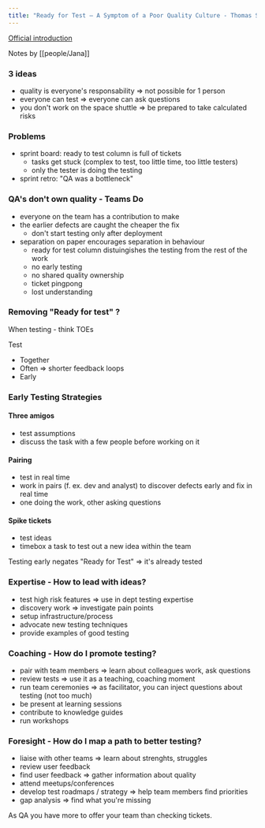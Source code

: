 ```yaml
---
title: "Ready for Test – A Symptom of a Poor Quality Culture - Thomas Shipley"
---
```


[Official introduction](https://conference.eurostarsoftwaretesting.com/event/2022/ready-for-test-a-symptom-of-a-poor-quality-culture/)

Notes by [[people/Jana]]

### 3 ideas
- quality is everyone's responsability => not possible for 1 person
- everyone can test => everyone can ask questions
- you don't work on the space shuttle => be prepared to take calculated risks

### Problems
- sprint board: ready to test column is full of tickets
	- tasks get stuck (complex to test, too little time, too little testers)
	- only the tester is doing the testing
- sprint retro: "QA was a bottleneck"

### QA's don't own quality - Teams Do
- everyone on the team has a contribution to make 
- the earlier defects are caught the cheaper the fix 
	- don't start testing only after deployment
- separation on paper encourages separation in behaviour 
	- ready for test column distuingishes the testing from the rest of the work
	- no early testing
	- no shared quality ownership
	- ticket pingpong
	- lost understanding
	
### Removing "Ready for test" ?
When testing - think TOEs

Test 
- Together
- Often => shorter feedback loops
- Early

### Early Testing Strategies
#### Three amigos
-  test assumptions
-  discuss the task with a few people before working on it

#### Pairing
- test in real time
- work in pairs (f. ex. dev and analyst) to discover defects early and fix in real time
- one doing the work, other asking questions

#### Spike tickets
- test ideas
- timebox a task to test out a new idea within the team

Testing early negates "Ready for Test" => it's already tested

### Expertise - How to lead with ideas? 
- test high risk features => use in dept testing expertise
- discovery work => investigate pain points
- setup infrastructure/process
- advocate new testing techniques 
- provide examples of good testing

### Coaching - How do I promote testing?
- pair with team members => learn about colleagues work, ask questions
- review tests => use it as a teaching, coaching moment
- run team ceremonies => as facilitator, you can inject questions about testing (not too much)
- be present at learning sessions
- contribute to knowledge guides
- run workshops

### Foresight - How do I map a path to better testing?
- liaise with other teams => learn about strenghts, struggles
- review user feedback 
- find user feedback => gather information about quality
- attend meetups/conferences
- develop test roadmaps / strategy => help team members find priorities
- gap analysis => find what you're missing 

As QA you have more to offer your team than checking tickets. 

